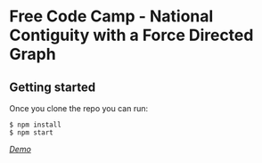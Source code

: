 # Free Code Camp - National Contiguity with a Force Directed Graph

## Getting started

Once you clone the repo you can run:

```
$ npm install
$ npm start
```

*[Demo](https://kyawzintun.github.io/force-directed-grpah/)*


